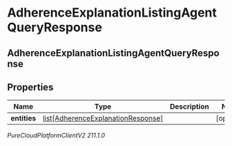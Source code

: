# AdherenceExplanationListingAgentQueryResponse

## AdherenceExplanationListingAgentQueryResponse

## Properties

|Name | Type | Description | Notes|
|------------ | ------------- | ------------- | -------------|
| **entities** | [list[AdherenceExplanationResponse]](AdherenceExplanationResponse) |  | [optional] |



_PureCloudPlatformClientV2 211.1.0_
